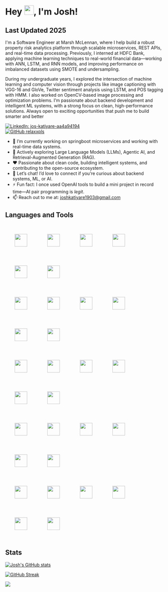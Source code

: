 # Hey <img src="https://raw.githubusercontent.com/MartinHeinz/MartinHeinz/master/wave.gif" width="30px">, I'm Josh!

## Last Updated 2025

I'm a Software Engineer at Marsh McLennan, where I help build a robust property risk analytics platform through scalable microservices, REST APIs, and real-time data processing. Previously, I interned at HDFC Bank, applying machine learning techniques to real-world financial data—working with ANN, LSTM, and RNN models, and improving performance on imbalanced datasets using SMOTE and undersampling.

During my undergraduate years, I explored the intersection of machine learning and computer vision through projects like image captioning with VGG-16 and GloVe, Twitter sentiment analysis using LSTM, and POS tagging with HMM. I also worked on OpenCV-based image processing and optimization problems. I’m passionate about backend development and intelligent ML systems, with a strong focus on clean, high-performance solutions. Always open to exciting opportunities that push me to build smarter and better

[![LinkedIn: jos-katiyare-aa4a94194](https://img.shields.io/badge/-jos-katiyare-aa4a94194-blue?style=flat-square&logo=Github&logoColor=white&link=https://www.linkedin.com/in/jos-katiyare-aa4a94194/)](https://www.linkedin.com/in/jos-katiyare-aa4a94194/)  
[![GitHub relaxxpls](https://img.shields.io/github/followers/jos-k19?label=follow&style=social)](https://github.com/jos-k19)

- 🌱 I’m currently working on springboot microservices and working with real-time data systems.
- 🧠 Actively exploring Large Language Models (LLMs), Agentic AI, and Retrieval-Augmented Generation (RAG).
- ❤️ Passionate about clean code, building intelligent systems, and contributing to the open-source ecosystem.
- 💬 Let’s chat! I’d love to connect if you’re curious about backend systems, ML, or AI.
- ⚡ Fun fact: I once used OpenAI tools to build a mini project in record time—AI pair programming is *legit*.
- 📫 Reach out to me at: [joshkatiyare1903@gmail.com](mailto:joshkatiyare1903@gmail.com)

## Languages and Tools

<div >

  <!-- Tech Stack Icons - Left Aligned with Extra Spacing -->

<!-- Row 1 -->
<img height="40" style="margin: 30px; background: none !important;" src="https://raw.githubusercontent.com/marwin1991/profile-technology-icons/refs/heads/main/icons/github.png">
<img height="40" style="margin: 30px; background: none !important;" src="https://raw.githubusercontent.com/marwin1991/profile-technology-icons/refs/heads/main/icons/intellij.png">
<img height="40" style="margin: 30px; background: none !important;" src="https://raw.githubusercontent.com/marwin1991/profile-technology-icons/refs/heads/main/icons/pycharm.png">
<img height="40" style="margin: 30px; background: none !important;" src="https://raw.githubusercontent.com/marwin1991/profile-technology-icons/refs/heads/main/icons/visual_studio_code.png">
<img height="40" style="margin: 30px; background: none !important;" src="https://raw.githubusercontent.com/marwin1991/profile-technology-icons/refs/heads/main/icons/postman.png">
<img height="40" style="margin: 30px; background: none !important;" src="https://raw.githubusercontent.com/marwin1991/profile-technology-icons/refs/heads/main/icons/jupyter_notebook.png">
<br>

<!-- Row 2 -->
<img height="40" style="margin: 30px; background: none !important;" src="https://raw.githubusercontent.com/marwin1991/profile-technology-icons/refs/heads/main/icons/sonarqube.png">
<img height="40" style="margin: 30px; background: none !important;" src="https://raw.githubusercontent.com/marwin1991/profile-technology-icons/refs/heads/main/icons/html.png">
<img height="40" style="margin: 30px; background: none !important;" src="https://raw.githubusercontent.com/marwin1991/profile-technology-icons/refs/heads/main/icons/css.png">
<img height="40" style="margin: 30px; background: none !important;" src="https://raw.githubusercontent.com/marwin1991/profile-technology-icons/refs/heads/main/icons/javascript.png">
<img height="40" style="margin: 30px; background: none !important;" src="https://raw.githubusercontent.com/marwin1991/profile-technology-icons/refs/heads/main/icons/angular.png">
<img height="40" style="margin: 30px; background: none !important;" src="https://raw.githubusercontent.com/marwin1991/profile-technology-icons/refs/heads/main/icons/react.png">
<br>

<!-- Row 3 -->
<img height="40" style="margin: 30px; background: none !important;" src="https://raw.githubusercontent.com/marwin1991/profile-technology-icons/refs/heads/main/icons/java.png">
<img height="40" style="margin: 30px; background: none !important;" src="https://raw.githubusercontent.com/marwin1991/profile-technology-icons/refs/heads/main/icons/spring.png">
<img height="40" style="margin: 30px; background: none !important;" src="https://raw.githubusercontent.com/marwin1991/profile-technology-icons/refs/heads/main/icons/spring_boot.png">
<img height="40" style="margin: 30px; background: none !important;" src="https://raw.githubusercontent.com/marwin1991/profile-technology-icons/refs/heads/main/icons/maven.png">
<img height="40" style="margin: 30px; background: none !important;" src="https://raw.githubusercontent.com/marwin1991/profile-technology-icons/refs/heads/main/icons/hibernate.png">
<img height="40" style="margin: 30px; background: none !important;" src="https://raw.githubusercontent.com/marwin1991/profile-technology-icons/refs/heads/main/icons/junit.png">
<br>

<!-- Row 4 -->
<img height="40" style="margin: 30px; background: none !important;" src="https://raw.githubusercontent.com/marwin1991/profile-technology-icons/refs/heads/main/icons/c++.png">
<img height="40" style="margin: 30px; background: none !important;" src="https://raw.githubusercontent.com/marwin1991/profile-technology-icons/refs/heads/main/icons/python.png">
<img height="40" style="margin: 30px; background: none !important;" src="https://raw.githubusercontent.com/marwin1991/profile-technology-icons/refs/heads/main/icons/django.png">
<img height="40" style="margin: 30px; background: none !important;" src="https://raw.githubusercontent.com/marwin1991/profile-technology-icons/refs/heads/main/icons/numpy.png">
<img height="40" style="margin: 30px; background: none !important;" src="https://raw.githubusercontent.com/marwin1991/profile-technology-icons/refs/heads/main/icons/pandas.png">
<img height="40" style="margin: 30px; background: none !important;" src="https://raw.githubusercontent.com/marwin1991/profile-technology-icons/refs/heads/main/icons/mysql.png">
<br>

<!-- Row 5 -->
<img height="40" style="margin: 30px; background: none !important;" src="https://raw.githubusercontent.com/marwin1991/profile-technology-icons/refs/heads/main/icons/redis.png">
<img height="40" style="margin: 30px; background: none !important;" src="https://raw.githubusercontent.com/marwin1991/profile-technology-icons/refs/heads/main/icons/mongodb.png">
<img height="40" style="margin: 30px; background: none !important;" src="https://raw.githubusercontent.com/marwin1991/profile-technology-icons/refs/heads/main/icons/docker.png">
<img height="40" style="margin: 30px; background: none !important;" src="https://raw.githubusercontent.com/marwin1991/profile-technology-icons/refs/heads/main/icons/kubernetes.png">
<img height="40" style="margin: 30px; background: none !important;" src="https://raw.githubusercontent.com/marwin1991/profile-technology-icons/refs/heads/main/icons/microsoft_azure.png">
<img height="40" style="margin: 30px; background: none !important;" src="https://raw.githubusercontent.com/marwin1991/profile-technology-icons/refs/heads/main/icons/tensorflow.png">
<br>

</div>


## Stats

[![Josh's GitHub stats](https://github-readme-stats.vercel.app/api?username=jos-k19&show_icons=true&count_private=true&theme=tokyonight)](https://github.com/jos-k19/)

[![GitHub Streak](https://github-readme-streak-stats.herokuapp.com?user=jos-k19&theme=tokyonight&hide_border=true&date_format=M%20j%5B%2C%20Y%5D)](https://github.com/jos-k19/)

![](https://hit.yhype.me/github/profile?user_id=63250453)

